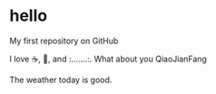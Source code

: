 # hello
My first repository on GitHub

I love :coffee:, :pizza:,  and :.......:. What about you QiaoJianFang

The weather today is good.
